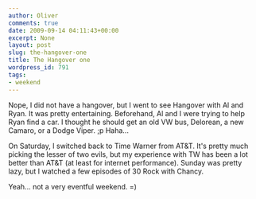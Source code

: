 ```yaml
---
author: Oliver
comments: true
date: 2009-09-14 04:11:43+00:00
excerpt: None
layout: post
slug: the-hangover-one
title: The Hangover one
wordpress_id: 791
tags:
- weekend
---
```


Nope, I did not have a hangover, but I went to see Hangover with Al and Ryan.  It was pretty entertaining.  Beforehand, Al and I were trying to help Ryan find a car.  I thought he should get an old VW bus, Delorean, a new Camaro, or a Dodge Viper. ;p  Haha...

On Saturday, I switched back to Time Warner from AT&T.  It's pretty much picking the lesser of two evils, but my experience with TW has been a lot better than AT&T (at least for internet performance).  Sunday was pretty lazy, but I watched a few episodes of 30 Rock with Chancy.

Yeah... not a very eventful weekend. =)